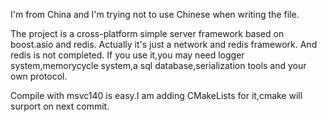 I'm from China and I'm trying not to use Chinese when writing the file.

The project is a cross-platform simple server framework based on boost.asio and redis. Actually it's just a network and redis framework.
And redis is not completed.
If you use it,you may need logger system,memorycycle system,a sql database,serialization tools and your own protocol.

Compile with msvc140 is easy.I am adding CMakeLists for it,cmake will surport on next commit.